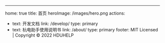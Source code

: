 ---
home: true
title: 首页
heroImage: /images/hero.png
actions:
  - text: 开发文档
    link: /develop/
    type: primary
  - text: 杭电助手使用说明书
    link: /about/
    type: primary
footer: MIT Licensed | Copyright © 2022 HDUHELP
